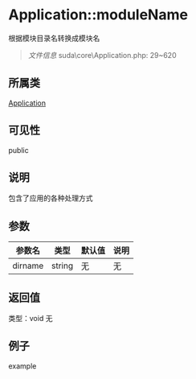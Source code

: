 # Application::moduleName
根据模块目录名转换成模块名
> *文件信息* suda\core\Application.php: 29~620
## 所属类 

[Application](../Application.md)

## 可见性

  public  
## 说明


包含了应用的各种处理方式

## 参数

| 参数名 | 类型 | 默认值 | 说明 |
|--------|-----|-------|-------|
| dirname |  string | 无 | 无 |

## 返回值
类型：void
无

## 例子

example